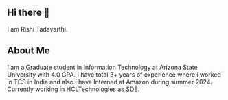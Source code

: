 ## Hi there 👋

I am Rishi Tadavarthi.

## About Me
I am a Graduate student in Information Technology at Arizona State University with 4.0 GPA. I have total 3+ years of experience where i worked in TCS in India and also i have Interned at Amazon during summer 2024. Currently working in HCLTechnologies as SDE.

<!--
**tadavarthi-rishi/tadavarthi-rishi** is a ✨ _special_ ✨ repository because its `README.md` (this file) appears on your GitHub profile.

Here are some ideas to get you started:

- 🔭 I’m currently working on ...
- 🌱 I’m currently learning ...
- 👯 I’m looking to collaborate on ...
- 🤔 I’m looking for help with ...
- 💬 Ask me about ...
- 📫 How to reach me: ...
- 😄 Pronouns: ...
- ⚡ Fun fact: ...
-->
